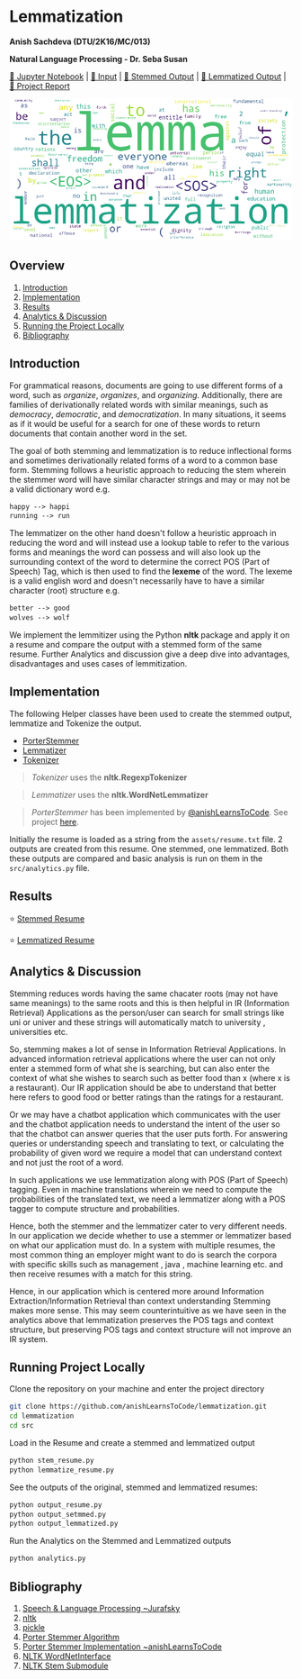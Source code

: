 # Lemmatization 

__Anish Sachdeva (DTU/2K16/MC/013)__

__Natural Language Processing - Dr. Seba Susan__

[📓 Jupyter Notebook](notebook/lemmatization.ipynb) |
[📄 Input](assets/resume.txt) |
[📄 Stemmed Output](assets/resume_stemmed.txt) |
[📄 Lemmatized Output](assets/resume_lemmatized.txt) | 
[📐 Project Report](assets/nlp-assignment-4-lemmatization.pdf)

![lemmatization](assets/lemmatization.png) 

## Overview
1. [Introduction](#introduction)
1. [Implementation](#implementation)
1. [Results](#results)
1. [Analytics & Discussion](#analytics--discussion)
1. [Running the Project Locally](#running-project-locally)
1. [Bibliography](#bibliography)

## Introduction
For grammatical reasons, documents are going to use different forms of a word, such as _organize_, _organizes_, and 
_organizing_. Additionally, there are families of derivationally related words with similar meanings, such as _democracy_, 
_democratic_, and _democratization_. In many situations, it seems as if it would be useful for a search for one of 
these words to return documents that contain another word in the set.

The goal of both stemming and lemmatization is to reduce inflectional forms and sometimes derivationally related 
forms of a word to a common base form. Stemming follows a heuristic approach to reducing the stem wherein the 
stemmer word will have similar character strings and may or may not be a valid dictionary word e.g.

```txt
happy --> happi
running --> run
```

The lemmatizer on the other hand doesn't follow a heuristic approach in reducing the word and will instead 
use a lookup table to refer to the various forms and meanings the word can possess and will also look up the 
surrounding context of the word to determine the correct POS (Part of Speech) Tag, which is then used to find the
__lexeme__ of the word. The lexeme is a valid english word and doesn't necessarily have to have a similar character
(root) structure e.g.

```txt
better --> good
wolves --> wolf
```  

We implement the lemmitizer using the Python __nltk__ package and apply it on a resume and compare the output with a
stemmed form of the same resume. Further Analytics and discussion give a deep dive into advantages, disadvantages and 
uses cases of lemmitization.

## Implementation
The following Helper classes have been used to create the stemmed output, lemmatize and 
Tokenize the output.

- [PorterStemmer](src/PorterStemmer.py)
- [Lemmatizer](src/Lemmatizer.py)
- [Tokenizer](src/Tokenizer.py)

> _Tokenizer_ uses the __nltk.RegexpTokenizer__

> _Lemmatizer_ uses the __nltk.WordNetLemmatizer__

> _PorterStemmer_ has been implemented by 
> [@anishLearnsToCode](https://github.com/anishLearnsToCode). 
> See project [here](https://github.com/anishLearnsToCode/porter-stemmer).
 
Initially the resume is loaded as a string from the `assets/resume.txt` file. 2 outputs are 
created from this resume. One stemmed, one lemmatized. Both these outputs are compared and 
basic analysis is run on them in the `src/analytics.py` file.

## Results
⭐ [Stemmed Resume](assets/resume_stemmed.txt)

⭐ [Lemmatized Resume](assets/resume_lemmatized.txt)

## Analytics & Discussion
Stemming reduces words having the same chacater roots (may not have same meanings) to the same roots and this is 
then helpful in IR (Information Retrieval) Applications as the person/user can search for small strings like uni or 
univer and these strings will automatically match to university , universities etc.

So, stemming makes a lot of sense in Information Retrieval Applications. In advanced information retrieval 
applications where the user can not only enter a stemmed form of what she is searching, but can also enter the 
context of what she wishes to search such as better food than x (where x is a restaurant). Our IR application should 
be abe to understand that better here refers to good food or better ratings than the ratings for a restaurant.

Or we may have a chatbot application which communicates with the user and the chatbot application needs to 
understand the intent of the user so that the chatbot can answer queries that the user puts forth. For answering 
queries or understanding speech and translating to text, or calculating the probability of given word we require a 
model that can understand context and not just the root of a word.

In such applications we use lemmatization along with POS (Part of Speech) tagging. Even in machine translations 
wherein we need to compute the probabilities of the translated text, we need a lemmatizer along with a POS tagger 
to compute structure and probabilities.

Hence, both the stemmer and the lemmatizer cater to very different needs. In our application we decide whether to use 
a stemmer or lemmatizer based on what our application must do. In a system with multiple resumes, the most common 
thing an employer might want to do is search the corpora with specific skills such as management , java , 
machine learning etc. and then receive resumes with a match for this string.

Hence, in our application which is centered more around Information Extraction/Information Retrieval than context 
understanding Stemming makes more sense. This may seem counterintuitive as we have seen in the analytics above that 
lemmatization preserves the POS tags and context structure, but preserving POS tags and context structure will not 
improve an IR system.

## Running Project Locally
Clone the repository on your machine and enter the project directory
```bash
git clone https://github.com/anishLearnsToCode/lemmatization.git
cd lemmatization
cd src
```

Load in the Resume and create a stemmed and lemmatized output 
```bash
python stem_resume.py
python lemmatize_resume.py
```

See the outputs of the original, stemmed and lemmatized resumes: 
```bash
python output_resume.py
python output_setmmed.py
python output_lemmatized.py
```

Run the Analytics on the Stemmed and Lemmatized outputs
```bash
python analytics.py
```

## Bibliography
1. [Speech & Language Processing ~Jurafsky](https://web.stanford.edu/~jurafsky/slp3/)
1. [nltk](https://www.nltk.org/)
1. [pickle](https://docs.python.org/3/library/pickle.html)
1. [Porter Stemmer Algorithm](http://tartarus.org/martin/PorterStemmer)
1. [Porter Stemmer Implementation ~anishLearnsToCode](https://github.com/anishLearnsToCode/porter-stemmer)
1. [NLTK WordNetInterface](https://www.nltk.org/howto/wordnet.html)
1. [NLTK Stem Submodule](http://www.nltk.org/api/nltk.stem.html)
